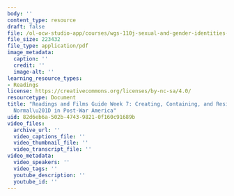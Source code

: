 ```yaml
---
body: ''
content_type: resource
draft: false
file: /ol-ocw-studio-app/courses/wgs-110j-sexual-and-gender-identities-in-the-modern-united-states-spring-2024/mitwgs_110j_s24_readingguide07.pdf
file_size: 223432
file_type: application/pdf
image_metadata:
  caption: ''
  credit: ''
  image-alt: ''
learning_resource_types:
- Readings
license: https://creativecommons.org/licenses/by-nc-sa/4.0/
resourcetype: Document
title: "Readings and Films Guide Week 7: Creating, Containing, and Resisting \u201C\
  Normal\u201D in Post-War America"
uid: 82d6eb6a-502b-4743-9821-0f160c91689b
video_files:
  archive_url: ''
  video_captions_file: ''
  video_thumbnail_file: ''
  video_transcript_file: ''
video_metadata:
  video_speakers: ''
  video_tags: ''
  youtube_description: ''
  youtube_id: ''
---
```

